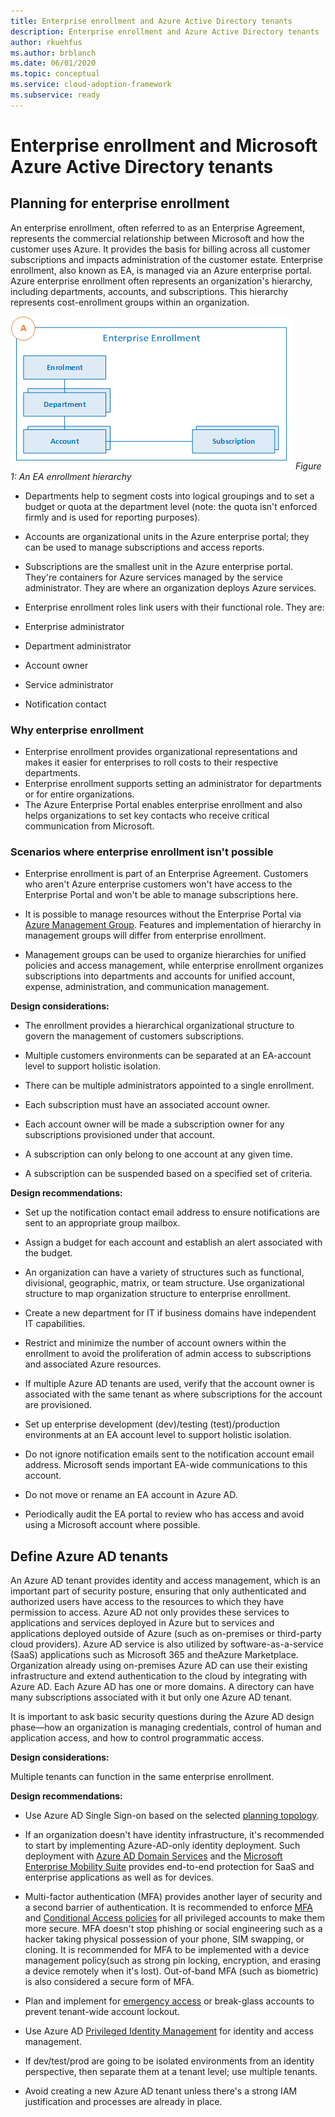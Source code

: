```yaml
---
title: Enterprise enrollment and Azure Active Directory tenants
description: Enterprise enrollment and Azure Active Directory tenants
author: rkuehfus
ms.author: brblanch
ms.date: 06/01/2020
ms.topic: conceptual
ms.service: cloud-adoption-framework
ms.subservice: ready
---
```


# Enterprise enrollment and Microsoft Azure Active Directory tenants

## Planning for enterprise enrollment

An enterprise enrollment, often referred to as an Enterprise Agreement, represents the commercial relationship between Microsoft and how the customer uses Azure. It provides the basis for billing across all customer subscriptions and impacts administration of the customer estate. Enterprise enrollment, also known as EA, is managed via an Azure enterprise portal. Azure enterprise enrollment often represents an organization's hierarchy, including departments, accounts, and subscriptions. This hierarchy represents cost-enrollment groups within an organization.

![Azure EA hierarchies](./media/ea.png)
_Figure 1: An EA enrollment hierarchy_

* Departments help to segment costs into logical groupings and to set a budget or quota at the department level (note: the quota isn't enforced firmly and is used for reporting purposes).

* Accounts are organizational units in the Azure enterprise portal; they can be used to manage subscriptions and access reports.

* Subscriptions are the smallest unit in the Azure enterprise portal. They're containers for Azure services managed by the service administrator. They are where an organization deploys Azure services.

* Enterprise enrollment roles link users with their functional role. They are:
 * Enterprise administrator
 * Department administrator
 * Account owner
 * Service administrator
 * Notification contact

### Why enterprise enrollment

* Enterprise enrollment provides organizational representations and makes it easier for enterprises to roll costs to their respective departments.
* Enterprise enrollment supports setting an administrator for departments or for entire organizations.
* The Azure Enterprise Portal enables enterprise enrollment and also helps organizations to set key contacts who receive critical communication from Microsoft.

### Scenarios where enterprise enrollment isn't possible

* Enterprise enrollment is part of an Enterprise Agreement. Customers who aren't Azure enterprise customers won't have access to the Enterprise Portal and won't be able to manage subscriptions here.

* It is possible to manage resources without the Enterprise Portal via [Azure Management Group](https://docs.microsoft.com/azure/governance/management-groups/overview). Features and implementation of hierarchy in management groups will differ from enterprise enrollment.

* Management groups can be used to organize hierarchies for unified policies and access management, while enterprise enrollment organizes subscriptions into departments and accounts for unified account, expense, administration, and communication management.

**Design considerations:**

* The enrollment provides a hierarchical organizational structure to govern the management of customers subscriptions.

* Multiple customers environments can be separated at an EA-account level to support holistic isolation.

* There can be multiple administrators appointed to a single enrollment.

* Each subscription must have an associated account owner.

* Each account owner will be made a subscription owner for any subscriptions provisioned under that account.

* A subscription can only belong to one account at any given time.

* A subscription can be suspended based on a specified set of criteria.

**Design recommendations:**

* Set up the notification contact email address to ensure notifications are sent to an appropriate group mailbox.

* Assign a budget for each account and establish an alert associated with the budget.

* An organization can have a variety of structures such as functional, divisional, geographic, matrix, or team structure. Use organizational structure to map organization structure to enterprise enrollment.

* Create a new department for IT if business domains have independent IT capabilities.

* Restrict and minimize the number of account owners within the enrollment to avoid the proliferation of admin access to subscriptions and associated Azure resources.

* If multiple Azure AD tenants are used, verify that the account owner is associated with the same tenant as where subscriptions for the account are provisioned.

* Set up enterprise development (dev)/testing (test)/production environments at an EA account level to support holistic isolation.

* Do not ignore notification emails sent to the notification account email address. Microsoft sends important EA-wide communications to this account.

* Do not move or rename an EA account in Azure AD.

* Periodically audit the EA portal to review who has access and avoid using a Microsoft account where possible.

## Define Azure AD tenants

An Azure AD tenant provides identity and access management, which is an important part of security posture, ensuring that only authenticated and authorized users have access to the resources to which they have permission to access. Azure AD not only provides these services to applications and services deployed in Azure but to services and applications deployed outside of Azure (such as on-premises or third-party cloud providers). Azure AD service is also utilized by software-as-a-service (SaaS) applications such as Microsoft 365 and theAzure Marketplace. Organization already using on-premises Azure AD can use their existing infrastructure and extend authentication to the cloud by integrating with Azure AD. Each Azure AD has one or more domains. A directory can have many subscriptions associated with it but only one Azure AD tenant.

It is important to ask basic security questions during the Azure AD design phase—how an organization is managing credentials, control of human and application access, and how to control programmatic access.

**Design considerations:**

Multiple tenants can function in the same enterprise enrollment.

**Design recommendations:**

- Use Azure AD Single Sign-on based on the selected [planning topology](https://docs.microsoft.com/azure/active-directory/hybrid/plan-connect-topologies).

- If an organization doesn't have identity infrastructure, it's recommended to start by implementing Azure-AD-only identity deployment. Such deployment with [Azure AD Domain Services](https://docs.microsoft.com/azure/active-directory-domain-services/) and the [Microsoft Enterprise Mobility Suite](https://docs.microsoft.com/mem/intune/fundamentals/what-is-intune) provides end-to-end protection for SaaS and enterprise applications as well as for devices.

- Multi-factor authentication (MFA) provides another layer of security and a second barrier of authentication. It is recommended to enforce [MFA](https://docs.microsoft.com/azure/active-directory/authentication/concept-mfa-howitworks) and [Conditional Access policies](https://docs.microsoft.com/azure/active-directory/conditional-access/overview) for all privileged accounts to make them more secure. MFA doesn't stop phishing or social engineering such as a hacker taking physical possession of your phone, SIM swapping, or cloning. It is recommended for MFA to be implemented with a device management policy(such as strong pin locking, encryption, and erasing a device remotely when it's lost). Out-of-band MFA (such as biometric) is also considered a secure form of MFA.

- Plan and implement for [emergency access](https://docs.microsoft.com/azure/active-directory/users-groups-roles/directory-emergency-access) or break-glass accounts to prevent tenant-wide account lockout.

- Use Azure AD [Privileged Identity Management](https://docs.microsoft.com/azure/active-directory/privileged-identity-management/pim-configure) for identity and access management.

- If dev/test/prod are going to be isolated environments from an identity perspective, then separate them at a tenant level; use multiple tenants.

- Avoid creating a new Azure AD tenant unless there's a strong IAM justification and processes are already in place.
